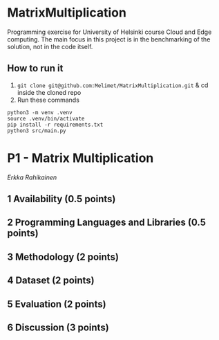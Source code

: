 # MatrixMultiplication

Programming exercise for University of Helsinki course Cloud and Edge computing. The main focus in this project is in the benchmarking of the solution, not in the code itself.

## How to run it

1. `git clone git@github.com:Melimet/MatrixMultiplication.git` & cd inside the cloned repo
2. Run these commands
```
python3 -m venv .venv
source .venv/bin/activate
pip install -r requirements.txt
python3 src/main.py
```

# P1 - Matrix Multiplication 
*Erkka Rahikainen*

## 1 Availability (0.5 points)

## 2 Programming Languages and Libraries (0.5 points)

## 3 Methodology (2 points)

## 4 Dataset (2 points)

## 5 Evaluation (2 points)

## 6 Discussion (3 points)

